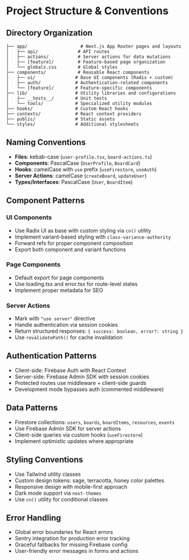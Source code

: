# Project Structure & Conventions

## Directory Organization

```
├── app/                    # Next.js App Router pages and layouts
│   ├── api/               # API routes
│   ├── actions/           # Server actions for data mutations
│   ├── [feature]/         # Feature-based page organization
│   └── globals.css        # Global styles
├── components/            # Reusable React components
│   ├── ui/               # Base UI components (Radix + custom)
│   ├── auth/             # Authentication-related components
│   └── [feature]/        # Feature-specific components
├── lib/                  # Utility libraries and configurations
│   ├── __tests__/        # Unit tests
│   └── tools/            # Specialized utility modules
├── hooks/                # Custom React hooks
├── contexts/             # React context providers
├── public/               # Static assets
└── styles/               # Additional stylesheets
```

## Naming Conventions

- **Files**: kebab-case (`user-profile.tsx`, `board-actions.ts`)
- **Components**: PascalCase (`UserProfile`, `BoardCard`)
- **Hooks**: camelCase with `use` prefix (`useFirestore`, `useAuth`)
- **Server Actions**: camelCase (`createBoard`, `updateUser`)
- **Types/Interfaces**: PascalCase (`User`, `BoardItem`)

## Component Patterns

### UI Components
- Use Radix UI as base with custom styling via `cn()` utility
- Implement variant-based styling with `class-variance-authority`
- Forward refs for proper component composition
- Export both component and variant functions

### Page Components
- Default export for page components
- Use loading.tsx and error.tsx for route-level states
- Implement proper metadata for SEO

### Server Actions
- Mark with `"use server"` directive
- Handle authentication via session cookies
- Return structured responses: `{ success: boolean, error?: string }`
- Use `revalidatePath()` for cache invalidation

## Authentication Patterns

- Client-side: Firebase Auth with React Context
- Server-side: Firebase Admin SDK with session cookies
- Protected routes use middleware + client-side guards
- Development mode bypasses auth (commented middleware)

## Data Patterns

- Firestore collections: `users`, `boards`, `boardItems`, `resources`, `events`
- Use Firebase Admin SDK for server actions
- Client-side queries via custom hooks (`useFirestore`)
- Implement optimistic updates where appropriate

## Styling Conventions

- Use Tailwind utility classes
- Custom design tokens: sage, terracotta, honey color palettes
- Responsive design with mobile-first approach
- Dark mode support via `next-themes`
- Use `cn()` utility for conditional classes

## Error Handling

- Global error boundaries for React errors
- Sentry integration for production error tracking
- Graceful fallbacks for missing Firebase config
- User-friendly error messages in forms and actions